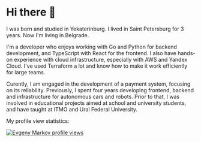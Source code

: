 # Hi there 👋

I was born and studied in Yekaterinburg. I lived in Saint Petersburg for 3 years. Now I'm living in Belgrade.

I'm a developer who enjoys working with Go and Python for backend development, and TypeScript with React for the frontend.
I also have hands-on experience with cloud infrastructure, especially with AWS and Yandex Cloud.
I've used Terraform a lot and know how to make it work efficiently for large teams.

Curently, I am engaged in the development of a payment system, focusing on its reliability.
Previously, I spent four years developing frontend, backend and infrastructure for autonomous cars and robots.
Prior to that, I was involved in educational projects aimed at school and university students, and have taught at ITMO and Ural Federal University.

My profile view statistics:

[![Evgeny Markov profile views](https://u8views.com/api/v1/github/profiles/16443248/views/day-week-month-total-count.svg)](https://u8views.com/github/evgenymarkov)
